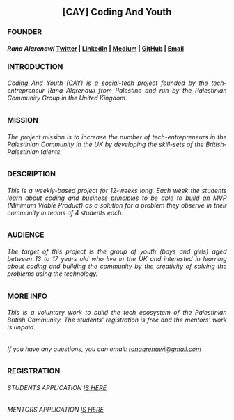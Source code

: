 

## <center> **[CAY] Coding And Youth** </center>

### **FOUNDER**
#### _Rana Alqrenawi_  [Twitter](https://twitter.com/ranaalqrenawi) | [LinkedIn](https://www.linkedin.com/in/ranaalqrenawi/) | [Medium](https://medium.com/@ranaalqrenawi) | [GitHub](https://github.com/RanaAlqrenawi) | [Email](ranaqrenawi@gmail.com)


### **INTRODUCTION**
###### <p align="justify">Coding And Youth (CAY) is a social-tech project founded by the tech-entrepreneur Rana Alqrenawi from Palestine and run by the Palestinian Community Group in the United Kingdom.</p>

### **MISSION**
###### <p align="justify">The project mission is to increase the number of tech-entrepreneurs in the Palestinian Community in the UK by developing the skill-sets of the British-Palestinian talents.</P>

### **DESCRIPTION**
###### <p align="justify">This is a weekly-based project for 12-weeks long. Each week the students learn about coding and business principles to be able to build an MVP (Minimum Viable Product) as a solution for a problem they observe in their community in teams of 4 students each.</P>

### **AUDIENCE**
###### <p align="justify">The target of this project is the group of youth (boys and girls) aged between 13 to 17 years old who live in the UK and interested in learning about coding and building the community by the creativity of solving the problems using the technology.</P>

### **MORE INFO**
###### <p align="justify">This is a voluntary work to build the tech ecosystem of the Palestinian British Community. The students' registration is free and the mentors' work is unpaid.</P>
###### <p align="justify">If you have any questions, you can email: ranaqrenawi@gmail.com </P>

### **REGISTRATION**
###### <p align="justify">STUDENTS APPLICATION [IS HERE](https://docs.google.com/forms/d/e/1FAIpQLSc-f9hYeJLupdttfQWhOH87RJT_4Mrz9q-xklCPOqFPNrZZMg/viewform)</P>
###### <p align="justify">MENTORS APPLICATION [IS HERE](https://docs.google.com/forms/d/e/1FAIpQLSf_CMFRubMM4AQKR32WMYOkps0phVxoMNpxUVOQYWyuhShO5g/viewform)</P>
